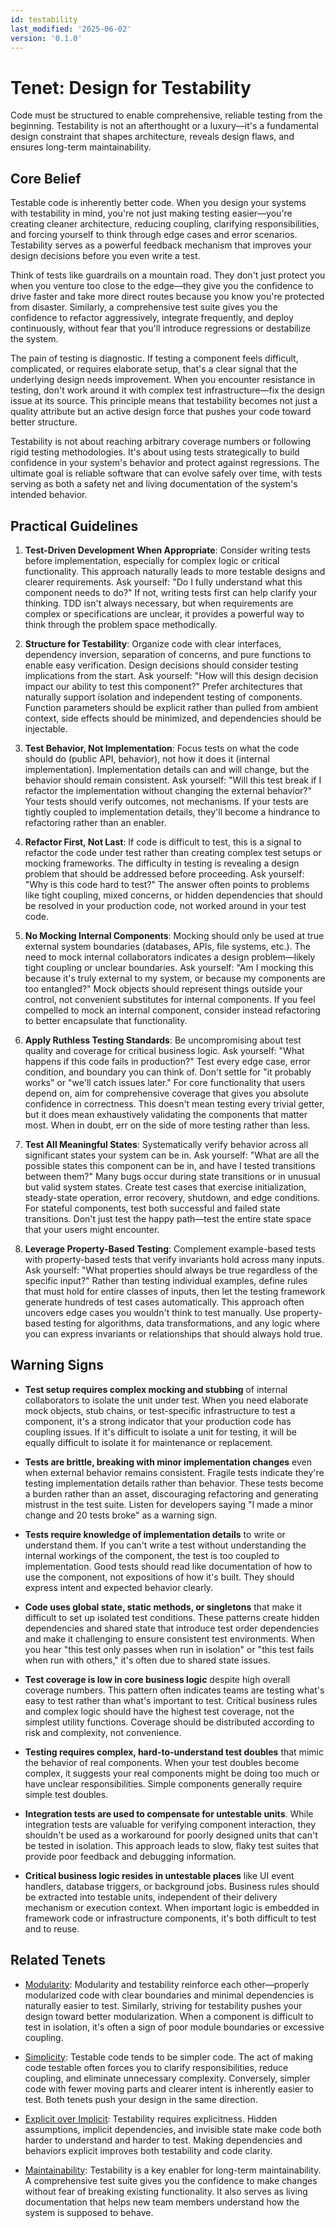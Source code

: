 ```yaml
---
id: testability
last_modified: '2025-06-02'
version: '0.1.0'
---
```

# Tenet: Design for Testability

Code must be structured to enable comprehensive, reliable testing from the beginning.
Testability is not an afterthought or a luxury—it's a fundamental design constraint that
shapes architecture, reveals design flaws, and ensures long-term maintainability.

## Core Belief

Testable code is inherently better code. When you design your systems with testability
in mind, you're not just making testing easier—you're creating cleaner architecture,
reducing coupling, clarifying responsibilities, and forcing yourself to think through
edge cases and error scenarios. Testability serves as a powerful feedback mechanism that
improves your design decisions before you even write a test.

Think of tests like guardrails on a mountain road. They don't just protect you when you
venture too close to the edge—they give you the confidence to drive faster and take more
direct routes because you know you're protected from disaster. Similarly, a
comprehensive test suite gives you the confidence to refactor aggressively, integrate
frequently, and deploy continuously, without fear that you'll introduce regressions or
destabilize the system.

The pain of testing is diagnostic. If testing a component feels difficult, complicated,
or requires elaborate setup, that's a clear signal that the underlying design needs
improvement. When you encounter resistance in testing, don't work around it with complex
test infrastructure—fix the design issue at its source. This principle means that
testability becomes not just a quality attribute but an active design force that pushes
your code toward better structure.

Testability is not about reaching arbitrary coverage numbers or following rigid testing
methodologies. It's about using tests strategically to build confidence in your system's
behavior and protect against regressions. The ultimate goal is reliable software that
can evolve safely over time, with tests serving as both a safety net and living
documentation of the system's intended behavior.

## Practical Guidelines

1. **Test-Driven Development When Appropriate**: Consider writing tests before
   implementation, especially for complex logic or critical functionality. This approach
   naturally leads to more testable designs and clearer requirements. Ask yourself: "Do
   I fully understand what this component needs to do?" If not, writing tests first can
   help clarify your thinking. TDD isn't always necessary, but when requirements are
   complex or specifications are unclear, it provides a powerful way to think through
   the problem space methodically.

1. **Structure for Testability**: Organize code with clear interfaces, dependency
   inversion, separation of concerns, and pure functions to enable easy verification.
   Design decisions should consider testing implications from the start. Ask yourself:
   "How will this design decision impact our ability to test this component?" Prefer
   architectures that naturally support isolation and independent testing of components.
   Function parameters should be explicit rather than pulled from ambient context, side
   effects should be minimized, and dependencies should be injectable.

1. **Test Behavior, Not Implementation**: Focus tests on what the code should do (public
   API, behavior), not how it does it (internal implementation). Implementation details
   can and will change, but the behavior should remain consistent. Ask yourself: "Will
   this test break if I refactor the implementation without changing the external
   behavior?" Your tests should verify outcomes, not mechanisms. If your tests are
   tightly coupled to implementation details, they'll become a hindrance to refactoring
   rather than an enabler.

1. **Refactor First, Not Last**: If code is difficult to test, this is a signal to
   refactor the code under test rather than creating complex test setups or mocking
   frameworks. The difficulty in testing is revealing a design problem that should be
   addressed before proceeding. Ask yourself: "Why is this code hard to test?" The
   answer often points to problems like tight coupling, mixed concerns, or hidden
   dependencies that should be resolved in your production code, not worked around in
   your test code.

1. **No Mocking Internal Components**: Mocking should only be used at true external
   system boundaries (databases, APIs, file systems, etc.). The need to mock internal
   collaborators indicates a design problem—likely tight coupling or unclear boundaries.
   Ask yourself: "Am I mocking this because it's truly external to my system, or because
   my components are too entangled?" Mock objects should represent things outside your
   control, not convenient substitutes for internal components. If you feel compelled to
   mock an internal component, consider instead refactoring to better encapsulate that
   functionality.

1. **Apply Ruthless Testing Standards**: Be uncompromising about test quality and
   coverage for critical business logic. Ask yourself: "What happens if this code fails
   in production?" Test every edge case, error condition, and boundary you can think of.
   Don't settle for "it probably works" or "we'll catch issues later." For core
   functionality that users depend on, aim for comprehensive coverage that gives you
   absolute confidence in correctness. This doesn't mean testing every trivial getter,
   but it does mean exhaustively validating the components that matter most. When in
   doubt, err on the side of more testing rather than less.

1. **Test All Meaningful States**: Systematically verify behavior across all significant
   states your system can be in. Ask yourself: "What are all the possible states this
   component can be in, and have I tested transitions between them?" Many bugs occur
   during state transitions or in unusual but valid system states. Create test cases
   that exercise initialization, steady-state operation, error recovery, shutdown, and
   edge conditions. For stateful components, test both successful and failed state
   transitions. Don't just test the happy path—test the entire state space that your
   users might encounter.

1. **Leverage Property-Based Testing**: Complement example-based tests with
   property-based tests that verify invariants hold across many inputs. Ask yourself:
   "What properties should always be true regardless of the specific input?" Rather than
   testing individual examples, define rules that must hold for entire classes of
   inputs, then let the testing framework generate hundreds of test cases automatically.
   This approach often uncovers edge cases you wouldn't think to test manually. Use
   property-based testing for algorithms, data transformations, and any logic where you
   can express invariants or relationships that should always hold true.

## Warning Signs

- **Test setup requires complex mocking and stubbing** of internal collaborators to
  isolate the unit under test. When you need elaborate mock objects, stub chains, or
  test-specific infrastructure to test a component, it's a strong indicator that your
  production code has coupling issues. If it's difficult to isolate a unit for testing,
  it will be equally difficult to isolate it for maintenance or replacement.

- **Tests are brittle, breaking with minor implementation changes** even when external
  behavior remains consistent. Fragile tests indicate they're testing implementation
  details rather than behavior. These tests become a burden rather than an asset,
  discouraging refactoring and generating mistrust in the test suite. Listen for
  developers saying "I made a minor change and 20 tests broke" as a warning sign.

- **Tests require knowledge of implementation details** to write or understand them. If
  you can't write a test without understanding the internal workings of the component,
  the test is too coupled to implementation. Good tests should read like documentation
  of how to use the component, not expositions of how it's built. They should express
  intent and expected behavior clearly.

- **Code uses global state, static methods, or singletons** that make it difficult to
  set up isolated test conditions. These patterns create hidden dependencies and shared
  state that introduce test order dependencies and make it challenging to ensure
  consistent test environments. When you hear "this test only passes when run in
  isolation" or "this test fails when run with others," it's often due to shared state
  issues.

- **Test coverage is low in core business logic** despite high overall coverage numbers.
  This pattern often indicates teams are testing what's easy to test rather than what's
  important to test. Critical business rules and complex logic should have the highest
  test coverage, not the simplest utility functions. Coverage should be distributed
  according to risk and complexity, not convenience.

- **Testing requires complex, hard-to-understand test doubles** that mimic the behavior
  of real components. When your test doubles become complex, it suggests your real
  components might be doing too much or have unclear responsibilities. Simple components
  generally require simple test doubles.

- **Integration tests are used to compensate for untestable units**. While integration
  tests are valuable for verifying component interaction, they shouldn't be used as a
  workaround for poorly designed units that can't be tested in isolation. This approach
  leads to slow, flaky test suites that provide poor feedback and debugging information.

- **Critical business logic resides in untestable places** like UI event handlers,
  database triggers, or background jobs. Business rules should be extracted into
  testable units, independent of their delivery mechanism or execution context. When
  important logic is embedded in framework code or infrastructure components, it's both
  difficult to test and to reuse.

## Related Tenets

- [Modularity](modularity.md): Modularity and testability reinforce each other—properly
  modularized code with clear boundaries and minimal dependencies is naturally easier to
  test. Similarly, striving for testability pushes your design toward better
  modularization. When a component is difficult to test in isolation, it's often a sign
  of poor module boundaries or excessive coupling.

- [Simplicity](simplicity.md): Testable code tends to be simpler code. The act of making
  code testable often forces you to clarify responsibilities, reduce coupling, and
  eliminate unnecessary complexity. Conversely, simpler code with fewer moving parts and
  clearer intent is inherently easier to test. Both tenets push your design in the same
  direction.

- [Explicit over Implicit](explicit-over-implicit.md): Testability requires
  explicitness. Hidden assumptions, implicit dependencies, and invisible state make code
  both harder to understand and harder to test. Making dependencies and behaviors
  explicit improves both testability and code clarity.

- [Maintainability](maintainability.md): Testability is a key enabler for long-term
  maintainability. A comprehensive test suite gives you the confidence to make changes
  without fear of breaking existing functionality. It also serves as living
  documentation that helps new team members understand how the system is supposed to
  behave.
